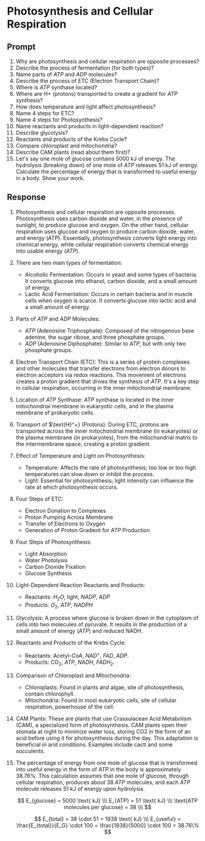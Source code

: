 # Photosynthesis and Cellular Respiration

## Prompt

1. Why are photosynthesis and cellular respiration are opposite processes?
2. Describe the process of fermentation (for both types)?
3. Name parts of $ATP$ and $ADP$ molecules?
4. Describe the process of ETC (Electron Transport Chain)?
5. Where is $ATP$ synthase located?
6. Where are H+ (protons) transported to create a gradient for $ATP$ synthesis?
7. How does temperature and light affect photosynthesis?
8. Name 4 steps for ETC?
9. Name 4 steps for Photosynthesis?
10. Name reactants and products in light-dependent reaction?
11. Describe glycolysis?
12. Reactants and products of the Krebs Cycle?
13. Compare chloroplast and mitochondria?
14. Describe CAM plants (read about them first)?
15. Let's say one mole of glucose contains $5000 \text{ kJ}$ of energy. The hydrolysis (breaking down) of one mole of $ATP$ releases $51 \text{ kJ}$ of energy. Calculate the percentage of energy that is transformed to useful energy in a body. Show your work.

## Response

1. Photosynthesis and cellular respiration are opposite processes. Photosynthesis uses carbon dioxide and water, in the presence of sunlight, to produce glucose and oxygen. On the other hand, cellular respiration uses glucose and oxygen to produce carbon dioxide, water, and energy ($ATP$). Essentially, photosynthesis converts light energy into chemical energy, while cellular respiration converts chemical energy into usable energy ($ATP$).
2. There are two main types of fermentation:
    - Alcoholic Fermentation: Occurs in yeast and some types of bacteria. It converts glucose into ethanol, carbon dioxide, and a small amount of energy.
    - Lactic Acid Fermentation: Occurs in certain bacteria and in muscle cells when oxygen is scarce. It converts glucose into lactic acid and a small amount of energy.
3. Parts of $ATP$ and $ADP$ Molecules:
    - $ATP$ (Adenosine Triphosphate): Composed of the nitrogenous base adenine, the sugar ribose, and three phosphate groups.
    - $ADP$ (Adenosine Diphosphate): Similar to $ATP$, but with only two phosphate groups.
4. Electron Transport Chain (ETC): This is a series of protein complexes and other molecules that transfer electrons from electron donors to electron acceptors via redox reactions. This movement of electrons creates a proton gradient that drives the synthesis of $ATP$. It's a key step in cellular respiration, occurring in the inner mitochondrial membrane.
5. Location of $ATP$ Synthase: $ATP$ synthase is located in the inner mitochondrial membrane in eukaryotic cells, and in the plasma membrane of prokaryotic cells.
6. Transport of $\text{H}^+} (Protons): During ETC, protons are transported across the inner mitochondrial membrane (in eukaryotes) or the plasma membrane (in prokaryotes), from the mitochondrial matrix to the intermembrane space, creating a proton gradient.
7. Effect of Temperature and Light on Photosynthesis:
    - Temperature: Affects the rate of photosynthesis; too low or too high temperatures can slow down or inhibit the process.
    - Light: Essential for photosynthesis; light intensity can influence the rate at which photosynthesis occurs.
8. Four Steps of ETC:
    - Electron Donation to Complexes
    - Proton Pumping Across Membrane
    - Transfer of Electrons to Oxygen
    - Generation of Proton Gradient for $ATP$ Production
9. Four Steps of Photosynthesis:
    - Light Absorption
    - Water Photolysis
    - Carbon Dioxide Fixation
    - Glucose Synthesis
10. Light-Dependent Reaction Reactants and Products:
    - Reactants: $H_2O$, light, $NADP$, $ADP$
    - Products: $O_2$, $ATP$, $NADPH$
11. Glycolysis: A process where glucose is broken down in the cytoplasm of cells into two molecules of pyruvate. It results in the production of a small amount of energy ($ATP$) and reduced NADH.
12. Reactants and Products of the Krebs Cycle:
    - Reactants: $\text{Acetyl-}CoA$, $NAD^+$, $FAD$, $ADP$.
    - Products: $\text{CO}_2$, $ATP$, $NADH$, $FADH_2$.
13. Comparison of Chloroplast and Mitochondria:
    - Chloroplasts: Found in plants and algae, site of photosynthesis, contain chlorophyll.
    - Mitochondria: Found in most eukaryotic cells, site of cellular respiration, powerhouse of the cell.
14. CAM Plants: These are plants that use Crassulacean Acid Metabolism (CAM), a specialized form of photosynthesis. CAM plants open their stomata at night to minimize water loss, storing CO2 in the form of an acid before using it for photosynthesis during the day. This adaptation is beneficial in arid conditions. Examples include cacti and some succulents.
15. The percentage of energy from one mole of glucose that is transformed into useful energy in the form of $ATP$ in the body is approximately 38.76%. This calculation assumes that one mole of glucose, through cellular respiration, produces about 38 $ATP$ molecules, and each $ATP$ molecule releases $51 \text{ kJ}$ of energy upon hydrolysis.

    $$
    E_{glucose} = 5000 \text{ kJ} \\\
    E_{ATP} = 51 \text{ kJ} \\\
    \text{ATP molecules per glucose} = 38 \\\
    $$

    $$
    E_{total} = 38 \cdot 51 = 1938 \text{ kJ} \\\
    E_{useful} = \frac{E_{total}}{E_G} \cdot 100 = \frac{1938}{5000} \cdot 100 = 38.76\%
    $$